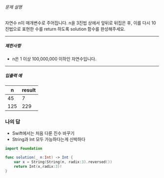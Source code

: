###### 문제 설명

자연수 n이 매개변수로 주어집니다. n을 3진법 상에서 앞뒤로 뒤집은 후, 이를 다시 10진법으로 표현한 수를 return 하도록 solution 함수를 완성해주세요.

---
##### 제한사항
- n은 1 이상 100,000,000 이하인 자연수입니다.

---
##### 입출력 예
|n|result|
|---|---|
|45|7|
|125|229|

### 나의 답
- Swift에서는 처음 다룬 진수 바꾸기
- String과 Int 모두 가능하다는게 신박하다
```swift
import Foundation

func solution(_ n:Int) -> Int {
    var x = String(String(n, radix:3).reversed())
    return Int(x,radix:3)!
}
```
